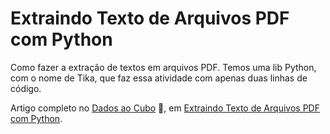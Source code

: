 # Extraindo Texto de Arquivos PDF com Python

Como fazer a extração de textos em arquivos PDF. Temos uma lib Python, com o nome de Tika, que faz essa atividade com apenas duas linhas de código.

Artigo completo no [Dados ao Cubo](https://dadosaocubo.com/) 🚀, em [Extraindo Texto de Arquivos PDF com Python](https://dadosaocubo.com/extraindo-texto-de-arquivos-pdf-com-python/).
